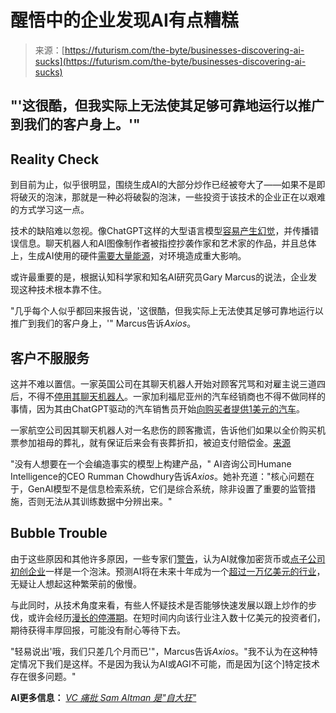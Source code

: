 <!--yml

category: 未分类

date: 2024-05-29 12:47:26

-->

# 醒悟中的企业发现AI有点糟糕

> 来源：[https://futurism.com/the-byte/businesses-discovering-ai-sucks](https://futurism.com/the-byte/businesses-discovering-ai-sucks)

## "'这很酷，但我实际上无法使其足够可靠地运行以推广到我们的客户身上。'"

## Reality Check

到目前为止，似乎很明显，围绕生成AI的大部分炒作已经被夸大了——如果不是即将破灭的泡沫，那就是一种必将破裂的泡沫，一些投资于该技术的企业正在以艰难的方式学习这一点。

技术的缺陷难以忽视。像ChatGPT这样的大型语言模型[容易产生幻觉](https://futurism.com/chatgpt-lost-mind)，并传播错误信息。聊天机器人和AI图像制作者被指控抄袭作家和艺术家的作品，并且总体上，生成AI使用的硬件[需要大量能源](https://futurism.com/the-byte/ai-electricity-use-spiking-power-entire-country)，对环境造成重大影响。

或许最重要的是，根据认知科学家和知名AI研究员Gary Marcus的说法，企业发现这种技术根本靠不住。

"几乎每个人似乎都回来报告说，'这很酷，但我实际上无法使其足够可靠地运行以推广到我们的客户身上，'" Marcus告诉*Axios*。

## 客户不服服务

这并不难以置信。一家英国公司在其聊天机器人开始对顾客咒骂和对雇主说三道四后，不得不[停用其聊天机器人](https://futurism.com/the-byte/ai-bot-disabled-dpd)。一家加利福尼亚州的汽车经销商也不得不做同样的事情，因为其由ChatGPT驱动的汽车销售员开始[向购买者提供1美元的汽车](https://futurism.com/the-byte/car-dealership-ai)。

一家航空公司因其聊天机器人对一名悲伤的顾客撒谎，告诉他们如果以全价购买机票参加祖母的葬礼，就有保证后来会有丧葬折扣，被迫支付赔偿金。[来源](https://futurism.com/the-byte/airline-chatbot-bereavement-funeral)

"没有人想要在一个会编造事实的模型上构建产品，" AI咨询公司Humane Intelligence的CEO Rumman Chowdhury告诉*Axios*。她补充道："核心问题在于，GenAI模型不是信息检索系统，它们是综合系统，除非设置了重要的监管措施，否则无法从其训练数据中分辨出来。"

## Bubble Trouble

由于这些原因和其他许多原因，一些专家们[警告](https://futurism.com/economist-ai-doomed-bubble)，认为AI就像加密货币或[点子公司初创企业](https://futurism.com/cory-doctorow-blasts-ai-fraud-bubble)一样是一个泡沫。预测AI将在未来十年成为一个[超过一万亿美元的行业](https://www.bloomberg.com/company/press/generative-ai-to-become-a-1-3-trillion-market-by-2032-research-finds/)，无疑让人想起这种繁荣前的傲慢。

与此同时，从技术角度来看，有些人怀疑技术是否能够快速发展以跟上炒作的步伐，或许会经历[漫长的停滞期](https://futurism.com/the-byte/robotics-expert-ai-hype-reality-check)。在短时间内向该行业注入数十亿美元的投资者们，期待获得丰厚回报，可能没有耐心等待下去。

"轻易说出'哦，我们只差几个月而已'"，Marcus告诉*Axios*。"我不认为在这种特定情况下我们是这样。不是因为我认为AI或AGI不可能，而是因为[这个]特定技术存在很多问题。"

**AI更多信息：** *[VC 痛批 Sam Altman 是"自大狂"](https://futurism.com/the-byte/vc-sam-altman-megalomaniac)*
